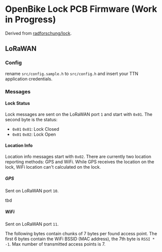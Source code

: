 OpenBike Lock PCB Firmware (Work in Progress)
=================

Derived from [radforschung/lock](https://github.com/radforschung/lock).

## LoRaWAN

### Config

rename `src/config.sample.h` to `src/config.h` and insert your TTN application credentials.

### Messages

#### Lock Status

Lock messages are sent on the LoRaWAN port `1` and start with `0x01`. The second byte is the status:
 * `0x01` `0x01`: Lock Closed
 * `0x01` `0x02`: Lock Open

#### Location Info

Location info messages start with `0x02`. There are currently two location reporting methods: GPS and WiFi. While GPS receives the location on the lock, WiFi location can't calculated on the lock.

##### GPS
Sent on LoRaWAN port `10`.

tbd

##### WiFi
Sent on LoRaWAN port `11`.

The following bytes contain chunks of 7 bytes per found access point. The first 6 bytes contain the WiFi BSSID (MAC address), the 7th byte is `RSSI * -1`. Max number of transmitted access points is 7.
